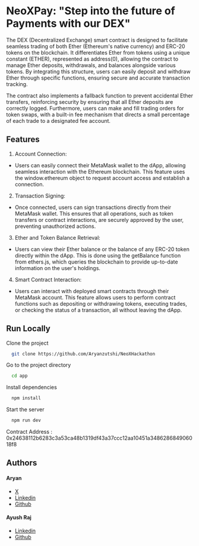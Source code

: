 
# NeoXPay: "Step into the future of Payments with our DEX"

The DEX (Decentralized Exchange) smart contract is designed to facilitate seamless trading of both Ether (Ethereum's native currency) and ERC-20 tokens on the blockchain. It differentiates Ether from tokens using a unique constant (ETHER), represented as address(0), allowing the contract to manage Ether deposits, withdrawals, and balances alongside various tokens. By integrating this structure, users can easily deposit and withdraw Ether through specific functions, ensuring secure and accurate transaction tracking.

The contract also implements a fallback function to prevent accidental Ether transfers, reinforcing security by ensuring that all Ether deposits are correctly logged. Furthermore, users can make and fill trading orders for token swaps, with a built-in fee mechanism that directs a small percentage of each trade to a designated fee account.


## Features

1) Account Connection:

- Users can easily connect their MetaMask wallet to the dApp, allowing seamless interaction with the Ethereum blockchain. This feature uses the window.ethereum object to request account access and establish a connection.

2) Transaction Signing:

- Once connected, users can sign transactions directly from their MetaMask wallet. This ensures that all operations, such as token transfers or contract interactions, are securely approved by the user, preventing unauthorized actions.

3) Ether and Token Balance Retrieval:

- Users can view their Ether balance or the balance of any ERC-20 token directly within the dApp. This is done using the getBalance function from ethers.js, which queries the blockchain to provide up-to-date information on the user's holdings.

4) Smart Contract Interaction:

- Users can interact with deployed smart contracts through their MetaMask account. This feature allows users to perform contract functions such as depositing or withdrawing tokens, executing trades, or checking the status of a transaction, all without leaving the dApp.

## Run Locally

Clone the project

```bash
  git clone https://github.com/Aryanzutshi/NeoXHackathon
```

Go to the project directory

```bash
  cd app
```

Install dependencies

```bash
  npm install
```

Start the server

```bash
  npm run dev
```

Contract Address : 0x24638112b6283c3a53ca48b1319df43a37ccc12aa10451a348628684906018f8


## Authors

#### Aryan
- [X](https://x.com/aryanzutshi12)
- [Linkedin](https://www.linkedin.com/in/aryanzutshi/)
- [Github](https://github.com/Aryanzutshi)

#### Ayush Raj
- [Linkedin](https://www.linkedin.com/in/ayush-raj-411529289/)
- [Github](https://github.com/ayush78490) 
